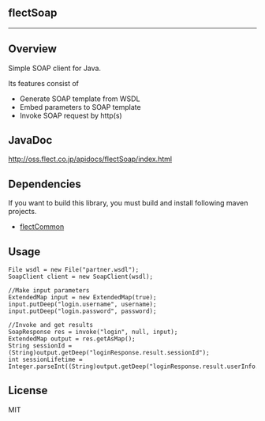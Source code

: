 flectSoap
-----------------
-----------------

Overview
--------
Simple SOAP client for Java.

Its features consist of 

- Generate SOAP template from WSDL
- Embed parameters to SOAP template
- Invoke SOAP request by http(s)

JavaDoc
-------
http://oss.flect.co.jp/apidocs/flectSoap/index.html

Dependencies
------------
If you want to build this library, you must build and install following maven projects.

- [flectCommon](https://github.com/shunjikonishi/flectCommon)

Usage
-----
    File wsdl = new File("partner.wsdl");
    SoapClient client = new SoapClient(wsdl);
    
    //Make input parameters
    ExtendedMap input = new ExtendedMap(true);
    input.putDeep("login.username", username);
    input.putDeep("login.password", password);
    
    //Invoke and get results
    SoapResponse res = invoke("login", null, input);
    ExtendedMap output = res.getAsMap();
    String sessionId = (String)output.getDeep("loginResponse.result.sessionId");
    int sessionLifetime = Integer.parseInt((String)output.getDeep("loginResponse.result.userInfo.sessionSecondsValid"));

License
-------
MIT

